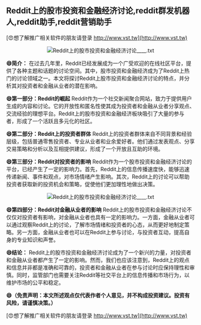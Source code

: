 ## **Reddit上的股市投资和金融经济讨论,reddit群发机器人,reddit助手,reddit营销助手**

[😍想了解推广相关软件的朋友请登录 http://www.vst.tw](http://www.vst.tw)

 <center><img src="https://vst.tw/MP4/tuiguang/png/6.png" alt="Reddit上的股市投资和金融经济讨论____.txt"></center>

**😄简介：**
在过去几年里，Reddit已经发展成为一个广受欢迎的在线社区平台，提供了各种主题和话题的讨论空间。其中，股市投资和金融经济成为了Reddit上热门的讨论领域之一。本文将探讨Reddit上股市投资和金融经济讨论的特点，并分析其对投资者和金融从业者的潜在影响。

**😄第一部分：Reddit的崛起**
Reddit作为一个社交新闻聚合网站，致力于提供用户生成的内容和讨论。它的开放性和匿名性使其成为投资者和金融从业者分享观点、交流经验的理想平台。Reddit上的股市投资和金融经济板块吸引了大量的参与者，形成了一个活跃且多元化的社区。

**😄第二部分：Reddit上的投资者群体**
Reddit上的投资者群体来自不同背景和经验层级，包括普通零售投资者、专业从业者和业余爱好者。他们通过发表观点、分享交易策略和分析以及互相提供建议，形成了一个开放且互助的环境。

**😄第三部分：Reddit对投资者的影响**
Reddit作为一个股市投资和金融经济讨论的平台，已经产生了一定的影响力。首先，Reddit上的信息传播速度快，能够迅速传递新闻、事件和观点，对市场情绪产生影响。其次，Reddit上的讨论可以帮助投资者获取新的投资机会和策略，促使他们更加理性地做出决策。

 <center><img src="https://vst.tw/MP4/tuiguang/png/5.png" alt="Reddit上的股市投资和金融经济讨论____.txt"></center>

**😄第四部分：Reddit对金融从业者的影响**
Reddit上的股市投资和金融经济讨论不仅仅对投资者有影响，对金融从业者也具有一定的影响力。一方面，金融从业者可以通过观察Reddit上的讨论，了解市场情绪和投资者的心态，从而更好地制定策略。另一方面，金融从业者也可以在Reddit上参与讨论，与投资者互动，提高自身的专业知识和声誉。

**😄结论：**
Reddit上的股市投资和金融经济讨论成为了一个新兴的力量，对投资者和金融从业者都产生了一定的影响。然而，我们也应该注意到，Reddit上的观点和信息并非都是准确和可靠的，投资者和金融从业者在参与讨论时应保持理性和审慎。同时，监管部门也需要关注Reddit等社交平台上的信息传播和市场行为，以维护市场的公平和稳定。

**😄（免责声明：本文所述观点仅代表作者个人意见，并不构成投资建议。投资有风险，请谨慎决策。）**

[😍想了解推广相关软件的朋友请登录 http://www.vst.tw](http://www.vst.tw)



